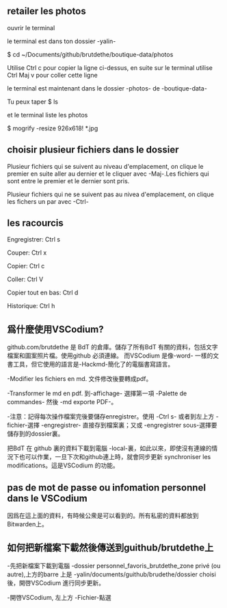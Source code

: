 ## retailer les photos

ouvrir le terminal

le terminal est dans ton dossier -yalin-

$ cd ~/Documents/github/brutdethe/boutique-data/photos

Utilise Ctrl c pour copier la ligne ci-dessus, en suite sur le terminal utilise Ctrl Maj v pour coller cette ligne

le terminal est maintenant dans le dossier -photos- de -boutique-data-

Tu peux taper
$ ls

et le terminal liste les photos


$ mogrify -resize 926x618! *.jpg


## choisir plusieur fichiers dans le dossier

Plusieur fichiers qui se suivent au niveau d'emplacement, on clique le premier en suite aller au dernier et le cliquer avec -Maj-.Les fichiers qui sont entre le premier et le dernier sont pris.

Plusieur fichiers qui ne se suivent pas au nivea d'emplacement, on clique les fichers un par avec -Ctrl-


## les racourcis

Engregistrer: Ctrl s

Couper: Ctrl x

Copier: Ctrl c

Coller: Ctrl V

Copier tout en bas: Ctrl d

Historique: Ctrl h





## 爲什麼使用VSCodium?

github.com/brutdethe 是 BdT 的倉庫。儲存了所有BdT 有關的資料，包括文字檔案和圖案照片檔。使用github 必須連線。 而VSCodium 是像-word- 一樣的文書工具，但它使用的語言是-Hackmd-簡化了的電腦書寫語言。

-Modifier les fichiers en md.
文件修改後要轉成pdf。

-Transformer le md en pdf.
到-affichage- 選擇第一項 -Palette de commandes- 然後 -md exporte PDF-。

-注意：記得每次操作檔案完後要儲存enregistrer。使用 -Ctrl s- 或者到左上方 -fichier-選擇 -engregistrer- 直接存到檔案裏；又或 -engregistrer sous-選擇要儲存到的dossier裏。


把BdT 在 github 裏的資料下載到電腦 -local-裏，如此以來，即使沒有連線的情況下也可以作業，一旦下次和github連上時，就會同步更新 synchroniser les modifications。這是VSCodium 的功能。




## pas de mot de passe ou infomation personnel dans le VSCodium

因爲在這上面的資料，有時候公衆是可以看到的。所有私密的資料都放到 Bitwarden上。




## 如何把新檔案下載然後傳送到guithub/brutdethe上

-先把新檔案下載到電腦 -dossier personnel_favoris_brutdethe_zone privé (ou autre),上方的barre 上是 -yalin/documents/guithub/brudethe/dossier choisi 後，開啓VSCodium 進行同步更新。

-開啓VSCodium, 左上方 -Fichier-點選


